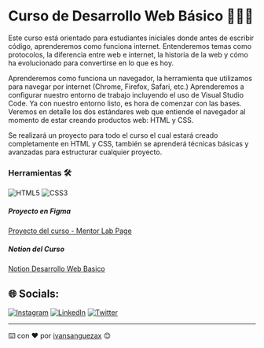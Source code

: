 # Curso de Desarrollo Web Básico 👨🏽‍💻

Este curso está orientado para estudiantes iniciales donde antes de escribir código, aprenderemos como funciona internet. Entenderemos temas como protocolos, la diferencia entre web e internet, la historia de la web y cómo ha evolucionado para convertirse en lo que es hoy.

Aprenderemos como funciona un navegador, la herramienta que utilizamos para navegar por internet (Chrome, Firefox, Safari, etc.) Aprenderemos a configurar nuestro entorno de trabajo incluyendo el uso de Visual Studio Code. Ya con nuestro entorno listo, es hora de comenzar con las bases. Veremos en detalle los dos estándares web que entiende el navegador al momento de estar creando productos web: HTML y CSS.

Se realizará un proyecto para todo el curso el cual estará creado completamente en HTML y CSS, también se aprenderá técnicas básicas y avanzadas para estructurar cualquier proyecto.
### Herramientas 🛠️ 
![HTML5](https://img.shields.io/badge/html5-%23E34F26.svg?style=flat&logo=html5&logoColor=white) ![CSS3](https://img.shields.io/badge/css3-%231572B6.svg?style=flat&logo=css3&logoColor=white) 

##### Proyecto en Figma

[Proyecto del curso - Mentor Lab Page](https://www.figma.com/file/MwBAS3duMYlibdiakmCkrA/Mentor-Lab-Page?node-id=0%3A1http:// "Proyecto del curso - Mentor Lab Page")



##### Notion del Curso

[Notion Desarrollo Web Basico](https://www.notion.so/ivansanguezax/Desarrollo-Web-B-sico-ef0764ee4aa14546bc8dc84f78b6449b "Notion Desarrollo Web Basico")

## 🌐 Socials:
[![Instagram](https://img.shields.io/badge/Instagram-%23E4405F.svg?logo=Instagram&logoColor=white)](https://instagram.com/ivansanguezax) [![LinkedIn](https://img.shields.io/badge/LinkedIn-%230077B5.svg?logo=linkedin&logoColor=white)](https://linkedin.com/in/ivansanguezax) [![Twitter](https://img.shields.io/badge/Twitter-%231DA1F2.svg?logo=Twitter&logoColor=white)](https://twitter.com/ivansanguezax) 

---
⌨️ con ❤️ por [ivansanguezax](https://github.com/ivansanguezax) 😊
